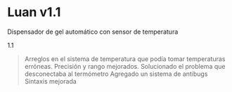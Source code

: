# Luan v1.1
Dispensador de gel automático con sensor de temperatura

1.1
> Arreglos en el sistema de temperatura que podía tomar temperaturas erróneas.
> Precisión y rango mejorados.
> Solucionado el problema que desconectaba al termómetro
> Agregado un sistema de antibugs
> Sintaxis mejorada
